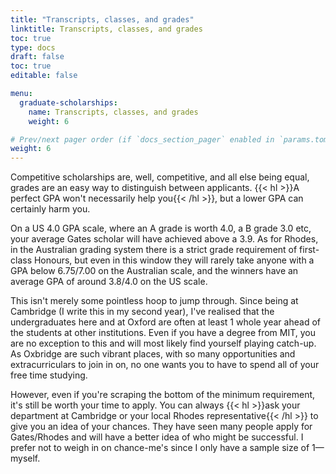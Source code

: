 ```yaml
---
title: "Transcripts, classes, and grades"
linktitle: Transcripts, classes, and grades
toc: true
type: docs
draft: false
toc: true
editable: false

menu:
  graduate-scholarships:
    name: Transcripts, classes, and grades
    weight: 6

# Prev/next pager order (if `docs_section_pager` enabled in `params.toml`)
weight: 6
---
```


Competitive scholarships are, well, competitive, and all else being equal, grades are an easy way to distinguish between applicants. {{< hl >}}A perfect GPA won't necessarily help you{{< /hl >}}, but a lower GPA can certainly harm you. 

On a US 4.0 GPA scale, where an A grade is worth 4.0, a B grade 3.0 etc, your average Gates scholar will have achieved above a 3.9. As for Rhodes, in the Australian grading system there is a strict grade requirement of first-class Honours, but even in this window they will rarely take anyone with a GPA below 6.75/7.00 on the Australian scale, and the winners have an average GPA of around 3.8/4.0 on the US scale.

This isn't merely some pointless hoop to jump through. Since being at Cambridge (I write this in my second year), I've realised that the undergraduates here and at Oxford are often at least 1 whole year ahead of the students at other institutions. Even if you have a degree from MIT, you are no exception to this and will most likely find yourself playing catch-up. As Oxbridge are such vibrant places, with so many opportunities and extracurriculars to join in on, no one wants you to have to spend all of your free time studying.

However, even if you're scraping the bottom of the minimum requirement, it's still be worth your time to apply. You can always {{< hl >}}ask your department at Cambridge or your local Rhodes representative{{< /hl >}} to give you an idea of your chances. They have seen many people apply for Gates/Rhodes and will have a better idea of who might be successful. I prefer not to weigh in on chance-me's since I only have a sample size of 1—myself.
